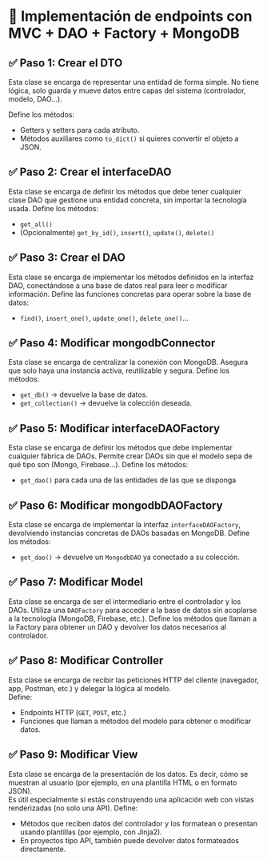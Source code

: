 # 🧩 Implementación de endpoints con MVC + DAO + Factory + MongoDB

## ✅ Paso 1: Crear el DTO 
Esta clase se encarga de representar una entidad de forma simple. No tiene lógica, solo guarda y mueve datos entre capas del sistema (controlador, modelo, DAO...).

Define los métodos:
- Getters y setters para cada atributo.
- Métodos auxiliares como `to_dict()` si quieres convertir el objeto a JSON.

## ✅ Paso 2: Crear el interfaceDAO
Esta clase se encarga de definir los métodos que debe tener cualquier clase DAO que gestione una entidad concreta, sin importar la tecnología usada.
Define los métodos:
- `get_all()`
- (Opcionalmente) `get_by_id()`, `insert()`, `update()`, `delete()`

## ✅ Paso 3: Crear el DAO
Esta clase se encarga de implementar los métodos definidos en la interfaz DAO, conectándose a una base de datos real para leer o modificar información.
Define las funciones concretas para operar sobre la base de datos:
- `find()`, `insert_one()`, `update_one()`, `delete_one()`...

## ✅ Paso 4: Modificar mongodbConnector
Esta clase se encarga de centralizar la conexión con MongoDB. Asegura que solo haya una instancia activa, reutilizable y segura.
Define los métodos:
- `get_db()` → devuelve la base de datos.  
- `get_collection()` → devuelve la colección deseada.

## ✅ Paso 5: Modificar interfaceDAOFactory
Esta clase se encarga de definir los métodos que debe implementar cualquier fábrica de DAOs. Permite crear DAOs sin que el modelo sepa de qué tipo son (Mongo, Firebase...).
Define los métodos:
- `get_dao()`  para cada una de las entidades de las que se disponga

## ✅ Paso 6: Modificar mongodbDAOFactory
Esta clase se encarga de implementar la interfaz `interfaceDAOFactory`, devolviendo instancias concretas de DAOs basadas en MongoDB.
Define los métodos:
- `get_dao()` → devuelve un `MongodbDAO` ya conectado a su colección.

## ✅ Paso 7: Modificar Model
Esta clase se encarga de ser el intermediario entre el controlador y los DAOs. Utiliza una `DAOFactory` para acceder a la base de datos sin acoplarse a la tecnología (MongoDB, Firebase, etc.).
Define los métodos que llaman a la Factory para obtener un DAO y devolver los datos necesarios al controlador.

## ✅ Paso 8: Modificar Controller
Esta clase se encarga de recibir las peticiones HTTP del cliente (navegador, app, Postman, etc.) y delegar la lógica al modelo.  
Define:
- Endpoints HTTP (`GET`, `POST`, etc.)
- Funciones que llaman a métodos del modelo para obtener o modificar datos.

## ✅ Paso 9: Modificar View
Esta clase se encarga de la presentación de los datos. Es decir, cómo se muestran al usuario (por ejemplo, en una plantilla HTML o en formato JSON).  
Es útil especialmente si estás construyendo una aplicación web con vistas renderizadas (no solo una API).
Define:
- Métodos que reciben datos del controlador y los formatean o presentan usando plantillas (por ejemplo, con Jinja2).
- En proyectos tipo API, también puede devolver datos formateados directamente.